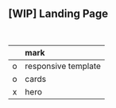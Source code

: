 
## [WIP] Landing Page

<br>

|		| mark
| :---:	| :-
|	o	| responsive template
|	o	| cards
|	x	| hero
